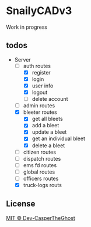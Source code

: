 # SnailyCADv3

Work in progress

## todos

- Server
  - [ ] auth routes
    - [x] register
    - [x] login
    - [x] user info
    - [x] logout
    - [ ] delete account
  - [ ] admin routes
  - [x] bleeter routes
    - [x] get all bleets
    - [x] add a bleet
    - [x] update a bleet
    - [x] get an individual bleet
    - [x] delete a bleet
  - [ ] citizen routes
  - [ ] dispatch routes
  - [ ] ems fd routes
  - [ ] global routes
  - [ ] officers routes
  - [x] truck-logs routs

## License

[MIT © Dev-CasperTheGhost](./LICENSE)
